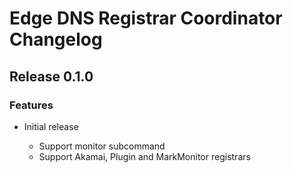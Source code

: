 # Edge DNS Registrar Coordinator Changelog

## Release 0.1.0

### Features

* Initial release

  * Support monitor subcommand
  * Support Akamai, Plugin and MarkMonitor registrars

